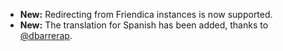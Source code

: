 * **New:** Redirecting from Friendica instances is now supported.
* **New:** The translation for Spanish has been added, thanks to [@dbarrerap](https://github.com/dbarrerap).
